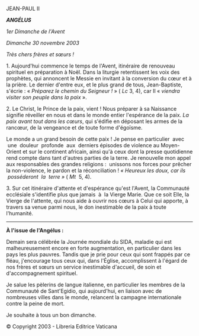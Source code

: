 JEAN-PAUL II

***ANGÉLUS***

*1er Dimanche de l'Avent*

*Dimanche 30 novembre 2003*

*Très chers frères et sœurs !*

1. Aujourd'hui commence le temps de l'Avent, itinéraire de renouveau spirituel en préparation à Noël. Dans la liturgie retentissent les voix des prophètes, qui annoncent le Messie en invitant à la conversion du cœur et à la prière. Le dernier d'entre eux, et le plus grand de tous, Jean-Baptiste, s'écrie : « *Préparez le chemin du Seigneur !* » ( *Lc* 3, 4), car Il « *viendra visiter son peuple dans la paix* ».

2. Le Christ, le Prince de la paix, vient ! Nous préparer à sa Naissance signifie réveiller en nous et dans le monde entier l'espérance de la paix. *La paix avant tout dans les cœurs*, qui s'édifie en déposant les armes de la rancœur, de la vengeance et de toute forme d'égoïsme.

Le monde a un grand besoin de cette paix ! Je pense en particulier  avec  une  douleur  profonde  aux  derniers épisodes de violence au Moyen-Orient et sur le continent africain, ainsi qu'à ceux dont la presse quotidienne rend compte dans tant d'autres parties de la terre. Je renouvelle mon appel aux responsables des grandes religions :  unissons nos forces pour prêcher la non-violence, le pardon et la réconciliation ! *« *Heureux les doux, car ils  posséderont  la  terre* »* ( *Mt*  5, 4).

3. Sur cet itinéraire d'attente et d'espérance qu'est l'Avent, la Communauté ecclésiale s'identifie plus que jamais  à  la Vierge Marie. Que ce soit Elle, la Vierge de l'attente, qui nous aide à ouvrir nos cœurs à Celui qui apporte, à travers sa venue parmi nous, le don inestimable de la paix à toute l'humanité.

** * **

**À l'issue de l'Angélus :**

Demain sera célébrée la Journée mondiale du SIDA, maladie qui est malheureusement encore en forte augmentation, en particulier dans les pays les plus pauvres. Tandis que je prie pour ceux qui sont frappés par ce fléau, j'encourage tous ceux qui, dans l'Église, accomplissent à l'égard de nos frères et sœurs un service inestimable d'accueil, de soin et d'accompagnement spirituel.

Je salue les pèlerins de langue italienne, en particulier les membres de la Communauté de Sant'Egidio, qui aujourd'hui, en liaison avec de nombreuses villes dans le monde, relancent la campagne internationale contre la peine de mort.

Je souhaite à tous un bon dimanche.

© Copyright 2003 - Libreria Editrice Vaticana